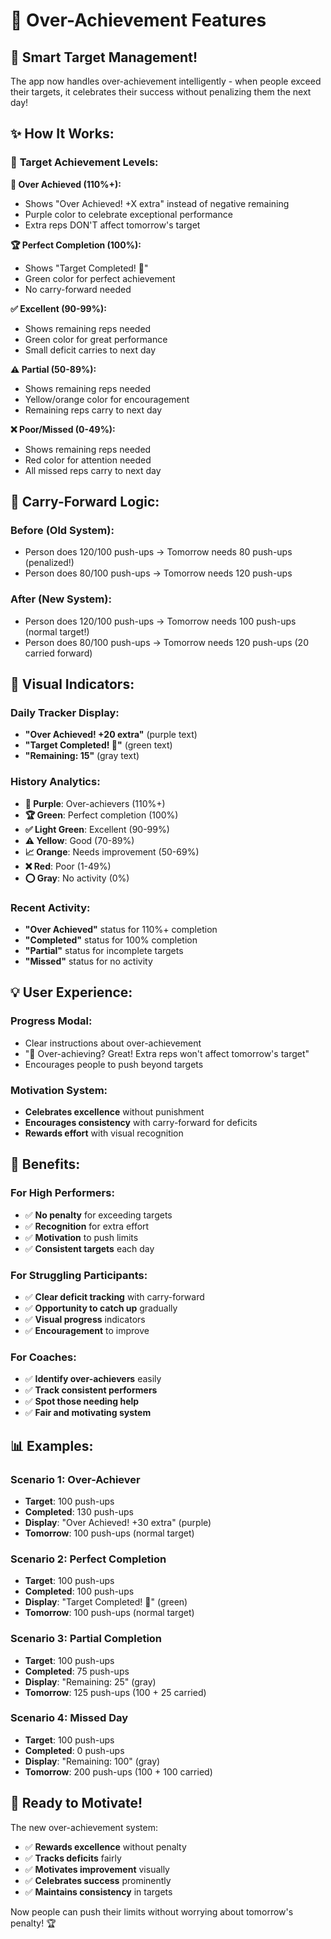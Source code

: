 # 🚀 Over-Achievement Features

## 🎉 **Smart Target Management!**

The app now handles over-achievement intelligently - when people exceed their targets, it celebrates their success without penalizing them the next day!

## ✨ **How It Works:**

### 🎯 **Target Achievement Levels:**

**🚀 Over Achieved (110%+):**
- Shows "Over Achieved! +X extra" instead of negative remaining
- Purple color to celebrate exceptional performance
- Extra reps DON'T affect tomorrow's target

**🏆 Perfect Completion (100%):**
- Shows "Target Completed! 🎉"
- Green color for perfect achievement
- No carry-forward needed

**✅ Excellent (90-99%):**
- Shows remaining reps needed
- Green color for great performance
- Small deficit carries to next day

**⚠️ Partial (50-89%):**
- Shows remaining reps needed
- Yellow/orange color for encouragement
- Remaining reps carry to next day

**❌ Poor/Missed (0-49%):**
- Shows remaining reps needed
- Red color for attention needed
- All missed reps carry to next day

## 🔄 **Carry-Forward Logic:**

### **Before (Old System):**
- Person does 120/100 push-ups → Tomorrow needs 80 push-ups (penalized!)
- Person does 80/100 push-ups → Tomorrow needs 120 push-ups

### **After (New System):**
- Person does 120/100 push-ups → Tomorrow needs 100 push-ups (normal target!)
- Person does 80/100 push-ups → Tomorrow needs 120 push-ups (20 carried forward)

## 🎨 **Visual Indicators:**

### **Daily Tracker Display:**
- **"Over Achieved! +20 extra"** (purple text)
- **"Target Completed! 🎉"** (green text)
- **"Remaining: 15"** (gray text)

### **History Analytics:**
- **🚀 Purple**: Over-achievers (110%+)
- **🏆 Green**: Perfect completion (100%)
- **✅ Light Green**: Excellent (90-99%)
- **⚠️ Yellow**: Good (70-89%)
- **📈 Orange**: Needs improvement (50-69%)
- **❌ Red**: Poor (1-49%)
- **⭕ Gray**: No activity (0%)

### **Recent Activity:**
- **"Over Achieved"** status for 110%+ completion
- **"Completed"** status for 100% completion
- **"Partial"** status for incomplete targets
- **"Missed"** status for no activity

## 💡 **User Experience:**

### **Progress Modal:**
- Clear instructions about over-achievement
- "🚀 Over-achieving? Great! Extra reps won't affect tomorrow's target"
- Encourages people to push beyond targets

### **Motivation System:**
- **Celebrates excellence** without punishment
- **Encourages consistency** with carry-forward for deficits
- **Rewards effort** with visual recognition

## 🎯 **Benefits:**

### **For High Performers:**
- ✅ **No penalty** for exceeding targets
- ✅ **Recognition** for extra effort
- ✅ **Motivation** to push limits
- ✅ **Consistent targets** each day

### **For Struggling Participants:**
- ✅ **Clear deficit tracking** with carry-forward
- ✅ **Opportunity to catch up** gradually
- ✅ **Visual progress** indicators
- ✅ **Encouragement** to improve

### **For Coaches:**
- ✅ **Identify over-achievers** easily
- ✅ **Track consistent performers**
- ✅ **Spot those needing help**
- ✅ **Fair and motivating system**

## 📊 **Examples:**

### **Scenario 1: Over-Achiever**
- **Target**: 100 push-ups
- **Completed**: 130 push-ups
- **Display**: "Over Achieved! +30 extra" (purple)
- **Tomorrow**: 100 push-ups (normal target)

### **Scenario 2: Perfect Completion**
- **Target**: 100 push-ups
- **Completed**: 100 push-ups
- **Display**: "Target Completed! 🎉" (green)
- **Tomorrow**: 100 push-ups (normal target)

### **Scenario 3: Partial Completion**
- **Target**: 100 push-ups
- **Completed**: 75 push-ups
- **Display**: "Remaining: 25" (gray)
- **Tomorrow**: 125 push-ups (100 + 25 carried)

### **Scenario 4: Missed Day**
- **Target**: 100 push-ups
- **Completed**: 0 push-ups
- **Display**: "Remaining: 100" (gray)
- **Tomorrow**: 200 push-ups (100 + 100 carried)

## 🚀 **Ready to Motivate!**

The new over-achievement system:
- ✅ **Rewards excellence** without penalty
- ✅ **Tracks deficits** fairly
- ✅ **Motivates improvement** visually
- ✅ **Celebrates success** prominently
- ✅ **Maintains consistency** in targets

Now people can push their limits without worrying about tomorrow's penalty! 🏆
